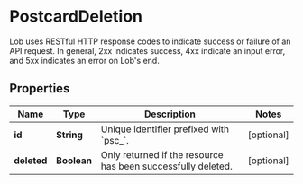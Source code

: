 

# PostcardDeletion

Lob uses RESTful HTTP response codes to indicate success or failure of an API request. In general, 2xx indicates success, 4xx indicate an input error, and 5xx indicates an error on Lob's end.

## Properties

| Name | Type | Description | Notes |
|------------ | ------------- | ------------- | -------------|
|**id** | **String** | Unique identifier prefixed with &#x60;psc_&#x60;. |  [optional] |
|**deleted** | **Boolean** | Only returned if the resource has been successfully deleted. |  [optional] |



